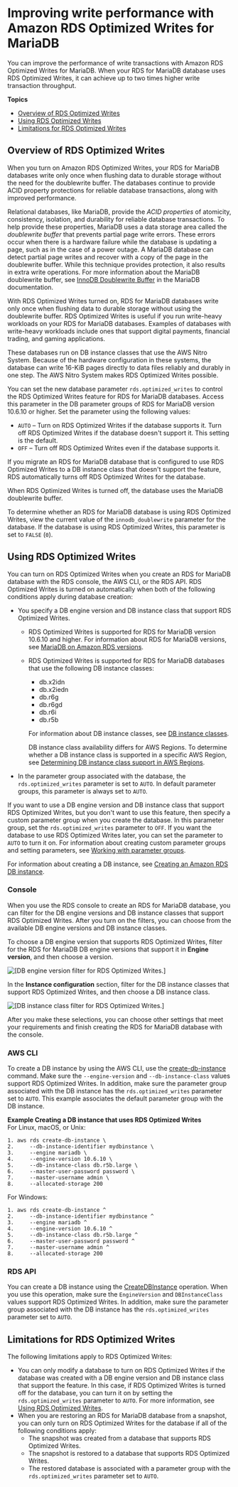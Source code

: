 # Improving write performance with Amazon RDS Optimized Writes for MariaDB<a name="rds-optimized-writes-mariadb"></a>

You can improve the performance of write transactions with Amazon RDS Optimized Writes for MariaDB\. When your RDS for MariaDB database uses RDS Optimized Writes, it can achieve up to two times higher write transaction throughput\.

**Topics**
+ [Overview of RDS Optimized Writes](#rds-optimized-writes-overview)
+ [Using RDS Optimized Writes](#rds-optimized-writes-using-mariadb)
+ [Limitations for RDS Optimized Writes](#rds-optimized-writes-limitations-mariadb)

## Overview of RDS Optimized Writes<a name="rds-optimized-writes-overview"></a>

When you turn on Amazon RDS Optimized Writes, your RDS for MariaDB databases write only once when flushing data to durable storage without the need for the doublewrite buffer\. The databases continue to provide ACID property protections for reliable database transactions, along with improved performance\.

Relational databases, like MariaDB, provide the *ACID properties* of atomicity, consistency, isolation, and durability for reliable database transactions\. To help provide these properties, MariaDB uses a data storage area called the *doublewrite buffer* that prevents partial page write errors\. These errors occur when there is a hardware failure while the database is updating a page, such as in the case of a power outage\. A MariaDB database can detect partial page writes and recover with a copy of the page in the doublewrite buffer\. While this technique provides protection, it also results in extra write operations\. For more information about the MariaDB doublewrite buffer, see [InnoDB Doublewrite Buffer](https://mariadb.com/kb/en/innodb-doublewrite-buffer/) in the MariaDB documentation\.

With RDS Optimized Writes turned on, RDS for MariaDB databases write only once when flushing data to durable storage without using the doublewrite buffer\. RDS Optimized Writes is useful if you run write\-heavy workloads on your RDS for MariaDB databases\. Examples of databases with write\-heavy workloads include ones that support digital payments, financial trading, and gaming applications\.

These databases run on DB instance classes that use the AWS Nitro System\. Because of the hardware configuration in these systems, the database can write 16\-KiB pages directly to data files reliably and durably in one step\. The AWS Nitro System makes RDS Optimized Writes possible\.

You can set the new database parameter `rds.optimized_writes` to control the RDS Optimized Writes feature for RDS for MariaDB databases\. Access this parameter in the DB parameter groups of RDS for MariaDB version 10\.6\.10 or higher\. Set the parameter using the following values:
+ `AUTO` – Turn on RDS Optimized Writes if the database supports it\. Turn off RDS Optimized Writes if the database doesn't support it\. This setting is the default\.
+ `OFF` – Turn off RDS Optimized Writes even if the database supports it\.

If you migrate an RDS for MariaDB database that is configured to use RDS Optimized Writes to a DB instance class that doesn't support the feature, RDS automatically turns off RDS Optimized Writes for the database\.

When RDS Optimized Writes is turned off, the database uses the MariaDB doublewrite buffer\.

To determine whether an RDS for MariaDB database is using RDS Optimized Writes, view the current value of the `innodb_doublewrite` parameter for the database\. If the database is using RDS Optimized Writes, this parameter is set to `FALSE` \(`0`\)\.

## Using RDS Optimized Writes<a name="rds-optimized-writes-using-mariadb"></a>

You can turn on RDS Optimized Writes when you create an RDS for MariaDB database with the RDS console, the AWS CLI, or the RDS API\. RDS Optimized Writes is turned on automatically when both of the following conditions apply during database creation:
+ You specify a DB engine version and DB instance class that support RDS Optimized Writes\.
  + RDS Optimized Writes is supported for RDS for MariaDB version 10\.6\.10 and higher\. For information about RDS for MariaDB versions, see [MariaDB on Amazon RDS versions](MariaDB.Concepts.VersionMgmt.md)\.
  + RDS Optimized Writes is supported for RDS for MariaDB databases that use the following DB instance classes: 
    + db\.x2idn
    + db\.x2iedn
    + db\.r6g
    + db\.r6gd
    + db\.r6i
    + db\.r5b

    For information about DB instance classes, see [DB instance classes](Concepts.DBInstanceClass.md)\.

    DB instance class availability differs for AWS Regions\. To determine whether a DB instance class is supported in a specific AWS Region, see [Determining DB instance class support in AWS Regions](Concepts.DBInstanceClass.md#Concepts.DBInstanceClass.RegionSupport)\.
+ In the parameter group associated with the database, the `rds.optimized_writes` parameter is set to `AUTO`\. In default parameter groups, this parameter is always set to `AUTO`\.

If you want to use a DB engine version and DB instance class that support RDS Optimized Writes, but you don't want to use this feature, then specify a custom parameter group when you create the database\. In this parameter group, set the `rds.optimized_writes` parameter to `OFF`\. If you want the database to use RDS Optimized Writes later, you can set the parameter to `AUTO` to turn it on\. For information about creating custom parameter groups and setting parameters, see [Working with parameter groups](USER_WorkingWithParamGroups.md)\.

For information about creating a DB instance, see [Creating an Amazon RDS DB instance](USER_CreateDBInstance.md)\.

### Console<a name="rds-optimized-writes-using-console"></a>

When you use the RDS console to create an RDS for MariaDB database, you can filter for the DB engine versions and DB instance classes that support RDS Optimized Writes\. After you turn on the filters, you can choose from the available DB engine versions and DB instance classes\.

To choose a DB engine version that supports RDS Optimized Writes, filter for the RDS for MariaDB DB engine versions that support it in **Engine version**, and then choose a version\.

![\[DB engine version filter for RDS Optimized Writes.\]](http://docs.aws.amazon.com/AmazonRDS/latest/UserGuide/images/rds-optimized-writes-version-filter-mariadb.png)

In the **Instance configuration** section, filter for the DB instance classes that support RDS Optimized Writes, and then choose a DB instance class\.

![\[DB instance class filter for RDS Optimized Writes.\]](http://docs.aws.amazon.com/AmazonRDS/latest/UserGuide/images/rds-optimized-writes-class-filter.png)

After you make these selections, you can choose other settings that meet your requirements and finish creating the RDS for MariaDB database with the console\.

### AWS CLI<a name="rds-optimized-writes-using-cli"></a>

To create a DB instance by using the AWS CLI, use the [create\-db\-instance](https://docs.aws.amazon.com/cli/latest/reference/rds/create-db-instance.html) command\. Make sure the `--engine-version` and `--db-instance-class` values support RDS Optimized Writes\. In addition, make sure the parameter group associated with the DB instance has the `rds.optimized_writes` parameter set to `AUTO`\. This example associates the default parameter group with the DB instance\.

**Example Creating a DB instance that uses RDS Optimized Writes**  
For Linux, macOS, or Unix:  

```
1. aws rds create-db-instance \
2.     --db-instance-identifier mydbinstance \
3.     --engine mariadb \
4.     --engine-version 10.6.10 \
5.     --db-instance-class db.r5b.large \
6.     --master-user-password password \
7.     --master-username admin \
8.     --allocated-storage 200
```
For Windows:  

```
1. aws rds create-db-instance ^
2.     --db-instance-identifier mydbinstance ^
3.     --engine mariadb ^
4.     --engine-version 10.6.10 ^
5.     --db-instance-class db.r5b.large ^
6.     --master-user-password password ^
7.     --master-username admin ^
8.     --allocated-storage 200
```

### RDS API<a name="rds-optimized-writes-using-api"></a>

You can create a DB instance using the [ CreateDBInstance](https://docs.aws.amazon.com/AmazonRDS/latest/APIReference/API_CreateDBInstance.html) operation\. When you use this operation, make sure the `EngineVersion` and `DBInstanceClass` values support RDS Optimized Writes\. In addition, make sure the parameter group associated with the DB instance has the `rds.optimized_writes` parameter set to `AUTO`\. 

## Limitations for RDS Optimized Writes<a name="rds-optimized-writes-limitations-mariadb"></a>

The following limitations apply to RDS Optimized Writes: 
+ You can only modify a database to turn on RDS Optimized Writes if the database was created with a DB engine version and DB instance class that support the feature\. In this case, if RDS Optimized Writes is turned off for the database, you can turn it on by setting the `rds.optimized_writes` parameter to `AUTO`\. For more information, see [Using RDS Optimized Writes](#rds-optimized-writes-using-mariadb)\.
+ When you are restoring an RDS for MariaDB database from a snapshot, you can only turn on RDS Optimized Writes for the database if all of the following conditions apply:
  + The snapshot was created from a database that supports RDS Optimized Writes\.
  + The snapshot is restored to a database that supports RDS Optimized Writes\.
  + The restored database is associated with a parameter group with the `rds.optimized_writes` parameter set to `AUTO`\.